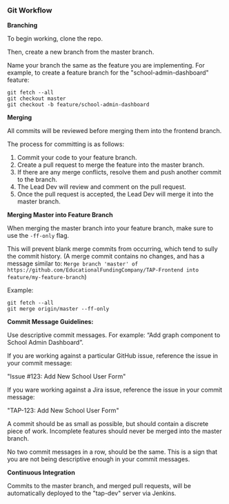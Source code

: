 ### Git Workflow

**Branching**

To begin working, clone the repo.

Then, create a new branch from the master branch.

Name your branch the same as the feature you are implementing. For example, to create a feature branch for the "school-admin-dashboard" feature:

```
git fetch --all
git checkout master
git checkout -b feature/school-admin-dashboard
```

**Merging**

All commits will be reviewed before merging them into the frontend branch.

The process for committing is as follows:

1. Commit your code to your feature branch.
2. Create a pull request to merge the feature into the master branch.
3. If there are any merge conflicts, resolve them and push another commit to the branch.
4. The Lead Dev will review and comment on the pull request.
5. Once the pull request is accepted, the Lead Dev will merge it into the master branch.

**Merging Master into Feature Branch**

When merging the master branch into your feature branch, make sure to use the `-ff-only` flag.

This will prevent blank merge commits from occurring, which tend to sully the commit history. (A merge commit contains no changes, and has a message similar to: `Merge branch 'master' of https://github.com/EducationalFundingCompany/TAP-Frontend into feature/my-feature-branch`)

Example:

```
git fetch --all
git merge origin/master --ff-only
```

**Commit Message Guidelines:**

Use descriptive commit messages. For example: “Add graph component to School Admin Dashboard”.

If you are working against a particular GitHub issue, reference the issue in your commit message:

"Issue #123: Add New School User Form"

If you ware working against a Jira issue, reference the issue in your commit message:

"TAP-123: Add New School User Form"

A commit should be as small as possible, but should contain a discrete piece of work. Incomplete features should never be merged into the master branch.

No two commit messages in a row, should be the same. This is a sign that you are not being descriptive enough in your commit messages.

**Continuous Integration**

Commits to the master branch, and merged pull requests, will be automatically deployed to the "tap-dev" server via Jenkins.

